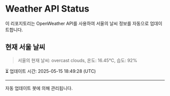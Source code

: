
# Weather API Status

이 리포지토리는 OpenWeather API를 사용하여 서울의 날씨 정보를 자동으로 업데이트합니다.

## 현재 서울 날씨
> 서울의 현재 날씨: overcast clouds, 온도: 16.45°C, 습도: 92%

⏳ 업데이트 시간: 2025-05-15 18:49:28 (UTC)

---
자동 업데이트 봇에 의해 관리됩니다.
